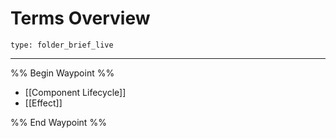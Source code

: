# Terms Overview
 
```ccard
type: folder_brief_live
```
 
---

%% Begin Waypoint %%
- [[Component Lifecycle]]
- [[Effect]]

%% End Waypoint %%